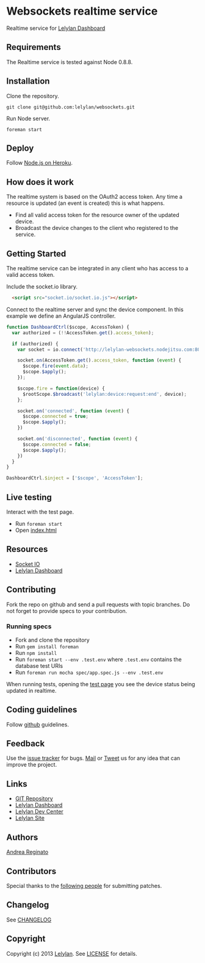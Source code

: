 # Websockets realtime service

Realtime service for [Lelylan Dashboard](https://github.com/lelylan/devices-dashboard-ng)


## Requirements

The Realtime service is tested against Node 0.8.8.


## Installation

Clone the repository.

    git clone git@github.com:lelylan/websockets.git

Run Node server.

    foreman start


## Deploy

Follow [Node.js on Heroku](https://devcenter.heroku.com/articles/nodejs).


## How does it work

The realtime system is based on the OAuth2 access token. Any time a resource is updated
(an event is created) this is what happens.

* Find all valid access token for the resource owner of the updated device.
* Broadcast the device changes to the client who registered to the service.


## Getting Started

The realtime service can be integrated in any client who has access to a valid access token.

Include the socket.io library.

```html
  <script src="socket.io/socket.io.js"></script>
```

Connect to the realtime server and sync the device component.
In this example we define an AngularJS controller.

```javascript
function DashboardCtrl($scope, AccessToken) {
  var authorized = (!!AccessToken.get().access_token);

  if (authorized) {
    var socket = io.connect('http://lelylan-websockets.nodejitsu.com:80');

    socket.on(AccessToken.get().access_token, function (event) {
      $scope.fire(event.data);
      $scope.$apply();
    });

    $scope.fire = function(device) {
      $rootScope.$broadcast('lelylan:device:request:end', device);
    };

    socket.on('connected', function (event) {
      $scope.connected = true;
      $scope.$apply();
    })

    socket.on('disconnected', function (event) {
      $scope.connected = false;
      $scope.$apply();
    })
  }
}

DashboardCtrl.$inject = ['$scope', 'AccessToken'];
```


## Live testing

Interact with the test page.

* Run `foreman start`
* Open [index.html](http://localhost:8003/)


## Resources

* [Socket IO](http://socket.io/)
* [Lelylan Dashboard](https://github.com/lelylan/devices-dashboard-ng)


## Contributing

Fork the repo on github and send a pull requests with topic branches.
Do not forget to provide specs to your contribution.

### Running specs

* Fork and clone the repository
* Run `gem install foreman`
* Run `npm install`
* Run `foreman start --env .test.env` where `.test.env` contains the database test URIs
* Run `foreman run mocha spec/app.spec.js --env .test.env`

When running tests, opening the [test page](http://localhost:8003/) you see the
device status being updated in realtime.


## Coding guidelines

Follow [github](https://github.com/styleguide/) guidelines.

## Feedback

Use the [issue tracker](http://github.com/lelylan/websockets/issues) for bugs.
[Mail](mailto:touch@lelylan.com) or [Tweet](http://twitter.com/lelylan) us for any idea that can improve the project.

## Links

* [GIT Repository](http://github.com/lelylan/websockets)
* [Lelylan Dashboard](https://github.com/lelylan/devices-dashboard-ng)
* [Lelylan Dev Center](http://dev.lelylan.com)
* [Lelylan Site](http://lelylan.com)

## Authors

[Andrea Reginato](http://twitter.com/andreareginato)

## Contributors

Special thanks to the [following people](https://github.com/lelylan/websockets/contributors) for submitting patches.

## Changelog

See [CHANGELOG](websockets/blob/master/CHANGELOG.md)

## Copyright

Copyright (c) 2013 [Lelylan](http://lelylan.com). See [LICENSE](websockets/blob/master/LICENSE.md) for details.
